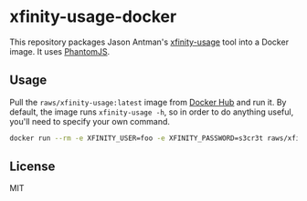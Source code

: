 # xfinity-usage-docker

This repository packages Jason Antman's [xfinity-usage](https://github.com/jantman/xfinity-usage) tool into a Docker image. It uses [PhantomJS](http://phantomjs.org).

## Usage

Pull the `raws/xfinity-usage:latest` image from [Docker Hub](https://hub.docker.com/r/raws/xfinity-usage/) and run it. By default, the image runs `xfinity-usage -h`, so in order to do anything useful, you'll need to specify your own command.

```sh
docker run --rm -e XFINITY_USER=foo -e XFINITY_PASSWORD=s3cr3t raws/xfinity-usage:latest xfinity-usage --graphite
```

## License

MIT
